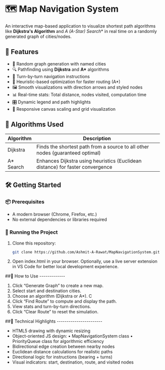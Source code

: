 # 🗺️ Map Navigation System

An interactive map-based application to visualize shortest path algorithms like **Dijkstra's Algorithm** and **A* (A-Star) Search** in real time on a randomly generated graph of cities/nodes.

## 🚀 Features

- 📍 Random graph generation with named cities
- 🔍 Pathfinding using **Dijkstra** and **A\*** algorithms
- 🧭 Turn-by-turn navigation instructions
- 🧠 Heuristic-based optimization for faster routing (A\*)
- 🖼️ Smooth visualizations with direction arrows and styled nodes
- 📊 Real-time stats: Total distance, nodes visited, computation time
- 🎛️ Dynamic legend and path highlights
- 📱 Responsive canvas scaling and grid visualization

## 🧠 Algorithms Used

| Algorithm      | Description                                                                 |
|----------------|-----------------------------------------------------------------------------|
| Dijkstra       | Finds the shortest path from a source to all other nodes (guaranteed optimal) |
| A* Search      | Enhances Dijkstra using heuristics (Euclidean distance) for faster convergence |

## 🛠️ Getting Started

### 📦 Prerequisites

- A modern browser (Chrome, Firefox, etc.)
- No external dependencies or libraries required

### 🧪 Running the Project

1. Clone this repository:

   ```bash
   git clone https://github.com/Ashmit-A-Rawat/MapNavigationSystem.git
2. Open index.html in your browser. Optionally, use a live server extension in VS Code for better local development experience. 

##🧭 How to Use ------------- 
1. Click “Generate Graph” to create a new map.
2. Select start and destination cities.
3. Choose an algorithm (Dijkstra or A*). C
4. Click “Find Route” to compute and display the path.
5. View stats and turn-by-turn directions.
6. Click “Clear Route” to reset the simulation.

##📐 Technical Highlights ----------------------- 
- HTML5 <canvas> drawing with dynamic resizing
- Object-oriented JS design: • MapNavigationSystem class • PriorityQueue class for algorithmic efficiency
- Bidirectional edge creation between nearby nodes
- Euclidean distance calculations for realistic paths
- Directional logic for instructions (bearing + turns)
- Visual indicators: start, destination, route, and visited nodes 

